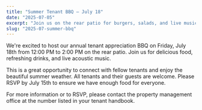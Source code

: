 ```yaml
---
title: "Summer Tenant BBQ – July 18"
date: "2025-07-05"
excerpt: "Join us on the rear patio for burgers, salads, and live music at noon."
slug: "2025-07-summer-bbq"
---
```


We're excited to host our annual tenant appreciation BBQ on Friday, July 18th from 12:00 PM to 2:00 PM on the rear patio. Join us for delicious food, refreshing drinks, and live acoustic music. 

This is a great opportunity to connect with fellow tenants and enjoy the beautiful summer weather. All tenants and their guests are welcome. Please RSVP by July 15th to ensure we have enough food for everyone.

For more information or to RSVP, please contact the property management office at the number listed in your tenant handbook.